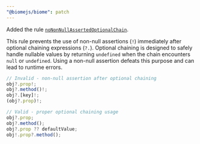 ```yaml
---
"@biomejs/biome": patch
---
```


Added the rule [`noNonNullAssertedOptionalChain`](https://biomejs.dev/linter/rules/no-non-null-asserted-optional-chain).

This rule prevents the use of non-null assertions (`!`) immediately after optional chaining expressions (`?.`). Optional chaining is designed to safely handle nullable values by returning `undefined` when the chain encounters `null` or `undefined`. Using a non-null assertion defeats this purpose and can lead to runtime errors.

```ts
// Invalid - non-null assertion after optional chaining
obj?.prop!;
obj?.method()!;
obj?.[key]!;
(obj?.prop)!;

// Valid - proper optional chaining usage
obj?.prop;
obj?.method();
obj?.prop ?? defaultValue;
obj!.prop?.method();
